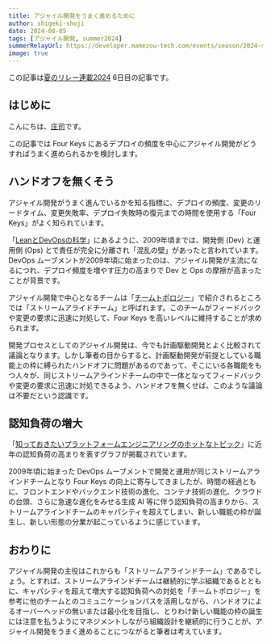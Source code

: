 ```yaml
---
title: アジャイル開発をうまく進めるために
author: shigeki-shoji
date: 2024-08-05
tags: [アジャイル開発, summer2024]
summerRelayUrl: https://developer.mamezou-tech.com/events/season/2024-summer/
image: true
---
```


この記事は[夏のリレー連載2024](/events/season/2024-summer/) 6日目の記事です。

## はじめに

こんにちは、[庄司](https://github.com/edward-mamezou)です。

この記事では Four Keys にあるデプロイの頻度を中心にアジャイル開発がどうすればうまく進められるかを検討します。

## ハンドオフを無くそう

アジャイル開発がうまく進んでいるかを知る指標に、デプロイの頻度、変更のリードタイム、変更失敗率、デプロイ失敗時の復元までの時間を使用する「Four Keys」がよく知られています。

「[LeanとDevOpsの科学](https://www.amazon.co.jp/dp/4295004901)」にあるように、2009年頃までは、開発側 (Dev) と運用側 (Ops) とで責任が完全に分離され「混乱の壁」があったと言われています。DevOps ムーブメントが2009年頃に始まったのは、アジャイル開発が主流になるにつれ、デプロイ頻度を増やす圧力の高まりで Dev と Ops の摩擦が高まったことが背景です。

アジャイル開発で中心となるチームは「[チームトポロジー](https://www.amazon.co.jp/dp/4820729632)」で紹介されるところでは「ストリームアライドチーム」と呼ばれます。このチームがフィードバックや変更の要求に迅速に対処して、Four Keys を高いレベルに維持することが求められます。

開発プロセスとしてのアジャイル開発は、今でも計画駆動開発とよく比較されて議論となります。しかし筆者の目からすると、計画駆動開発が前提としている職能上の枠に縛られたハンドオフに問題があるのであって、そこにいる各職能をもつ人々が、同じストリームアラインドチームの中で一体となってフィードバックや変更の要求に迅速に対処できるよう、ハンドオフを無くせば、このような議論は不要だという認識です。

## 認知負荷の増大

「[知っておきたいプラットフォームエンジニアリングのホットなトピック](https://www.infoq.com/jp/articles/platform-engineering-primer/)」に近年の認知負荷の高まりを表すグラフが掲載されています。

2009年頃に始まった DevOps ムーブメントで開発と運用が同じストリームアラインドチームとなり Four Keys の向上に寄与してきましたが、時間の経過ともに、フロントエンドやバックエンド技術の進化、コンテナ技術の進化、クラウドの台頭、さらに急速な進化をみせる生成 AI 等に伴う認知負荷の高まりから、ストリームアラインドチームのキャパシティを超えてしまい、新しい職能の枠が誕生し、新しい形態の分業が起こっているように感じています。

## おわりに

アジャイル開発の主役はこれからも「ストリームアラインドチーム」であるでしょう。とすれば、ストリームアラインドチームは継続的に学ぶ組織であるとともに、キャパシティを超えて増大する認知負荷への対処を「チームトポロジー」を参考に他のチームとのコミュニケーションパスを活用しながら、ハンドオフによるオーバーヘッドの無いまたは最小化を目指し、とりわけ新しい職能の枠の誕生には注意を払うようにマネジメントしながら組織設計を継続的に行うことが、アジャイル開発をうまく進めることにつながると筆者は考えています。
